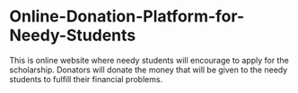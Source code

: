 # Online-Donation-Platform-for-Needy-Students
This is online website where needy students will encourage to apply for the scholarship. Donators will donate the money that will be given to the needy students to fulfill their financial problems.
